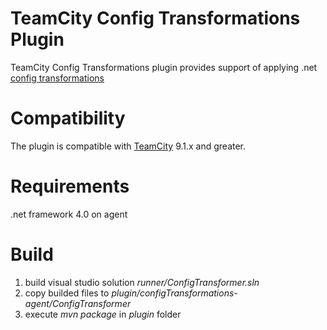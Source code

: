 # TeamCity Config Transformations Plugin

TeamCity Config Transformations plugin provides support of applying .net  [config transformations](https://msdn.microsoft.com/en-us/library/dd465326(v=vs.110).aspx)

# Compatibility

The plugin is compatible with [TeamCity](https://www.jetbrains.com/teamcity/download/) 9.1.x and greater.

# Requirements
.net framework 4.0 on agent

# Build

1. build visual studio solution *runner/ConfigTransformer.sln*
2. copy builded files to *plugin/configTransformations-agent/ConfigTransformer*
3. execute *mvn package* in *plugin* folder